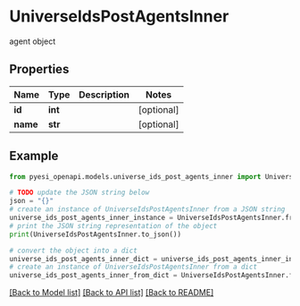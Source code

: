 # UniverseIdsPostAgentsInner

agent object

## Properties

Name | Type | Description | Notes
------------ | ------------- | ------------- | -------------
**id** | **int** |  | [optional] 
**name** | **str** |  | [optional] 

## Example

```python
from pyesi_openapi.models.universe_ids_post_agents_inner import UniverseIdsPostAgentsInner

# TODO update the JSON string below
json = "{}"
# create an instance of UniverseIdsPostAgentsInner from a JSON string
universe_ids_post_agents_inner_instance = UniverseIdsPostAgentsInner.from_json(json)
# print the JSON string representation of the object
print(UniverseIdsPostAgentsInner.to_json())

# convert the object into a dict
universe_ids_post_agents_inner_dict = universe_ids_post_agents_inner_instance.to_dict()
# create an instance of UniverseIdsPostAgentsInner from a dict
universe_ids_post_agents_inner_from_dict = UniverseIdsPostAgentsInner.from_dict(universe_ids_post_agents_inner_dict)
```
[[Back to Model list]](../README.md#documentation-for-models) [[Back to API list]](../README.md#documentation-for-api-endpoints) [[Back to README]](../README.md)


